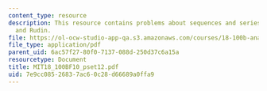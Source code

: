 ```yaml
---
content_type: resource
description: This resource contains problems about sequences and series of functions
  and Rudin.
file: https://ol-ocw-studio-app-qa.s3.amazonaws.com/courses/18-100b-analysis-i-fall-2010/7e9cc08526837ac60c28d66689a0ffa9_MIT18_100BF10_pset12.pdf
file_type: application/pdf
parent_uid: 6ac57f27-80f0-7137-088d-250d37c6a15a
resourcetype: Document
title: MIT18_100BF10_pset12.pdf
uid: 7e9cc085-2683-7ac6-0c28-d66689a0ffa9
---
```

